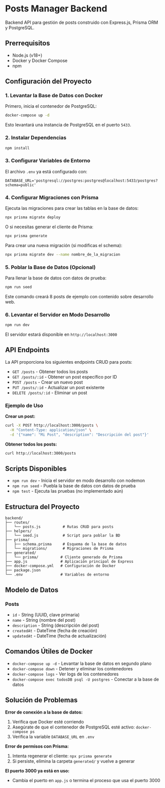# Posts Manager Backend

Backend API para gestión de posts construido con Express.js, Prisma ORM y PostgreSQL.

## Prerrequisitos

- Node.js (v18+)
- Docker y Docker Compose
- npm

## Configuración del Proyecto

### 1. Levantar la Base de Datos con Docker

Primero, inicia el contenedor de PostgreSQL:

```bash
docker-compose up -d
```

Esto levantará una instancia de PostgreSQL en el puerto `5433`.

### 2. Instalar Dependencias

```bash
npm install
```

### 3. Configurar Variables de Entorno

El archivo `.env` ya está configurado con:

```env
DATABASE_URL='postgresql://postgres:postgres@localhost:5433/postgres?schema=public'
```

### 4. Configurar Migraciones con Prisma

Ejecuta las migraciones para crear las tablas en la base de datos:

```bash
npx prisma migrate deploy
```

O si necesitas generar el cliente de Prisma:

```bash
npx prisma generate
```

Para crear una nueva migración (si modificas el schema):

```bash
npx prisma migrate dev --name nombre_de_la_migracion
```

### 5. Poblar la Base de Datos (Opcional)

Para llenar la base de datos con datos de prueba:

```bash
npm run seed
```

Este comando creará 8 posts de ejemplo con contenido sobre desarrollo web.

### 6. Levantar el Servidor en Modo Desarrollo

```bash
npm run dev
```

El servidor estará disponible en `http://localhost:3000`

## API Endpoints

La API proporciona los siguientes endpoints CRUD para posts:

- `GET /posts` - Obtener todos los posts
- `GET /posts/:id` - Obtener un post específico por ID
- `POST /posts` - Crear un nuevo post
- `PUT /posts/:id` - Actualizar un post existente
- `DELETE /posts/:id` - Eliminar un post

### Ejemplo de Uso

**Crear un post:**
```bash
curl -X POST http://localhost:3000/posts \
  -H "Content-Type: application/json" \
  -d '{"name": "Mi Post", "description": "Descripción del post"}'
```

**Obtener todos los posts:**
```bash
curl http://localhost:3000/posts
```

## Scripts Disponibles

- `npm run dev` - Inicia el servidor en modo desarrollo con nodemon
- `npm run seed` - Puebla la base de datos con datos de prueba
- `npm test` - Ejecuta las pruebas (no implementado aún)

## Estructura del Proyecto

```
backend/
├── routes/
│   └── posts.js          # Rutas CRUD para posts
├── helpers/
│   └── seed.js           # Script para poblar la BD
├── prisma/
│   ├── schema.prisma     # Esquema de la base de datos
│   └── migrations/       # Migraciones de Prisma
├── generated/
│   └── prisma/          # Cliente generado de Prisma
├── app.js               # Aplicación principal de Express
├── docker-compose.yml   # Configuración de Docker
├── package.json
└── .env                 # Variables de entorno
```

## Modelo de Datos

### Posts
- `id` - String (UUID, clave primaria)
- `name` - String (nombre del post)
- `description` - String (descripción del post)
- `createdAt` - DateTime (fecha de creación)
- `updatedAt` - DateTime (fecha de actualización)

## Comandos Útiles de Docker

- `docker-compose up -d` - Levantar la base de datos en segundo plano
- `docker-compose down` - Detener y eliminar los contenedores
- `docker-compose logs` - Ver logs de los contenedores
- `docker-compose exec todosDB psql -U postgres` - Conectar a la base de datos

## Solución de Problemas

**Error de conexión a la base de datos:**
1. Verifica que Docker esté corriendo
2. Asegúrate de que el contenedor de PostgreSQL esté activo: `docker-compose ps`
3. Verifica la variable `DATABASE_URL` en `.env`

**Error de permisos con Prisma:**
1. Intenta regenerar el cliente: `npx prisma generate`
2. Si persiste, elimina la carpeta `generated/` y vuelve a generar

**El puerto 3000 ya está en uso:**
- Cambia el puerto en `app.js` o termina el proceso que usa el puerto 3000